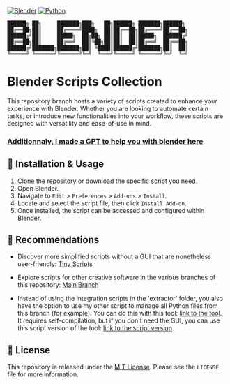 [![Blender](https://img.shields.io/badge/Blender-4.0-orange.svg)](https://www.blender.org/download/releases/4.0/)
[![Python](https://img.shields.io/badge/Python-3.10.13-blue.svg)](https://www.python.org/downloads/release/python-31013/)
```
██████╗ ██╗     ███████╗███╗   ██╗██████╗ ███████╗██████╗ 
██╔══██╗██║     ██╔════╝████╗  ██║██╔══██╗██╔════╝██╔══██╗
██████╔╝██║     █████╗  ██╔██╗ ██║██║  ██║█████╗  ██████╔╝
██╔══██╗██║     ██╔══╝  ██║╚██╗██║██║  ██║██╔══╝  ██╔══██╗
██████╔╝███████╗███████╗██║ ╚████║██████╔╝███████╗██║  ██║
╚═════╝ ╚══════╝╚══════╝╚═╝  ╚═══╝╚═════╝ ╚══════╝╚═╝  ╚═╝
```
# Blender Scripts Collection

This repository branch hosts a variety of scripts created to enhance your experience with Blender. Whether you are looking to automate certain tasks, or introduce new functionalities into your workflow, these scripts are designed with versatility and ease-of-use in mind.

### [Additionnaly, I made a GPT to help you with blender here](https://chat.openai.com/g/g-q2GEXaTWl-3d-with-blender)

## :wrench: Installation & Usage

1. Clone the repository or download the specific script you need.
2. Open Blender.
3. Navigate to `Edit` > `Preferences` > `Add-ons` > `Install`.
4. Locate and select the script file, then click `Install Add-on`.
5. Once installed, the script can be accessed and configured within Blender.

## :gem: Recommendations  

- Discover more simplified scripts without a GUI that are nonetheless user-friendly: [Tiny Scripts](https://github.com/SECRET-GUEST/tiny-scripts)

- Explore scripts for other creative software in the various branches of this repository: [Main Branch](https://github.com/SECRET-GUEST/animation/tree/main)

- Instead of using the integration scripts in the 'extractor' folder, you also have the option to use my other script to manage all Python files from this branch (for example). You can do this with this tool: [link to the tool](https://github.com/SECRET-GUEST/file_organizer). It requires self-compilation, but if you don't need the GUI, you can use this script version of the tool: [link to the script version](https://github.com/SECRET-GUEST/tiny-scripts/tree/ALL/C/Files%20handlers/File%20organizer).
  
## :scroll: License

This repository is released under the [MIT License](LICENSE). Please see the `LICENSE` file for more information.
